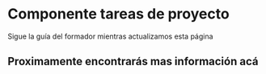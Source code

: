 # Componente tareas de proyecto

Sigue la guía del formador mientras actualizamos esta página

## Proximamente encontrarás mas información acá